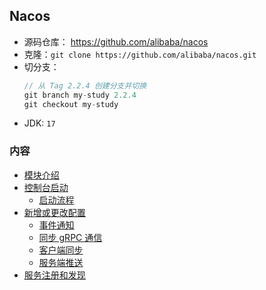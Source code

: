 ## Nacos
- 源码仓库： https://github.com/alibaba/nacos
- 克隆：`git clone https://github.com/alibaba/nacos.git`
- 切分支：
  ```js
  // 从 Tag 2.2.4 创建分支并切换
  git branch my-study 2.2.4
  git checkout my-study
  ```
- JDK: `17`


### 内容
- [模块介绍](模块介绍.md)
- [控制台启动](控制台启动.md)
  - [启动流程](启动流程.md)
- [新增或更改配置](新增配置.md)
  - [事件通知](事件通知.md)
  - [同步 gRPC 通信](同步-gRPC.md)
  - [客户端同步](客户端同步.md)
  - [服务端推送](服务端推送.md)
- [服务注册和发现](服务注册与发现.md)